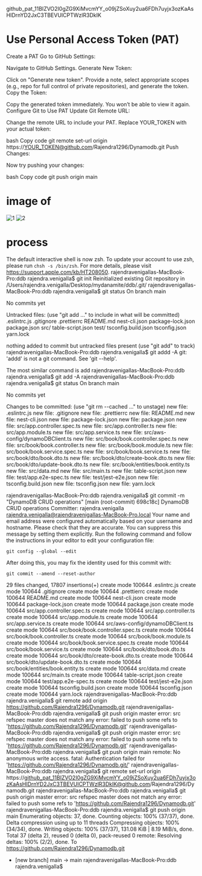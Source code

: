 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

# Use Personal Access Token (PAT)

Create a PAT
Go to GitHub Settings:

Navigate to GitHub Settings.
Generate New Token:

Click on "Generate new token".
Provide a note, select appropriate scopes (e.g., repo for full control of private repositories), and generate the token.
Copy the Token:

Copy the generated token immediately. You won’t be able to view it again.
Configure Git to Use PAT
Update Git Remote URL:

Change the remote URL to include your PAT. Replace YOUR_TOKEN with your actual token:

bash
Copy code
git remote set-url origin https://YOUR_TOKEN@github.com/Rajendra1296/Dynamodb.git
Push Changes:

Now try pushing your changes:

bash
Copy code
git push origin main

# image of

![1 ](<../../Screenshot 2024-08-23 at 7.10.35 PM.png>)
![2](<../../Screenshot 2024-08-23 at 7.10.35 PM.png>)

# process

The default interactive shell is now zsh.
To update your account to use zsh, please run `chsh -s /bin/zsh`.
For more details, please visit https://support.apple.com/kb/HT208050.
rajendravenigallas-MacBook-Pro:ddb rajendra.venigalla$ git init
Reinitialized existing Git repository in /Users/rajendra.venigalla/Desktop/mydanamite/ddb/.git/
rajendravenigallas-MacBook-Pro:ddb rajendra.venigalla$ git status
On branch main

No commits yet

Untracked files:
(use "git add <file>..." to include in what will be committed)
.eslintrc.js
.gitignore
.prettierrc
README.md
nest-cli.json
package-lock.json
package.json
src/
table-script.json
test/
tsconfig.build.json
tsconfig.json
yarn.lock

nothing added to commit but untracked files present (use "git add" to track)
rajendravenigallas-MacBook-Pro:ddb rajendra.venigalla$ git addd -A
git: 'addd' is not a git command. See 'git --help'.

The most similar command is
add
rajendravenigallas-MacBook-Pro:ddb rajendra.venigalla$ git add -A
rajendravenigallas-MacBook-Pro:ddb rajendra.venigalla$ git status
On branch main

No commits yet

Changes to be committed:
(use "git rm --cached <file>..." to unstage)
new file: .eslintrc.js
new file: .gitignore
new file: .prettierrc
new file: README.md
new file: nest-cli.json
new file: package-lock.json
new file: package.json
new file: src/app.controller.spec.ts
new file: src/app.controller.ts
new file: src/app.module.ts
new file: src/app.service.ts
new file: src/aws-config/dynamoDBClient.ts
new file: src/book/book.controller.spec.ts
new file: src/book/book.controller.ts
new file: src/book/book.module.ts
new file: src/book/book.service.spec.ts
new file: src/book/book.service.ts
new file: src/book/dto/book.dto.ts
new file: src/book/dto/create-book.dto.ts
new file: src/book/dto/update-book.dto.ts
new file: src/book/entities/book.entity.ts
new file: src/data.md
new file: src/main.ts
new file: table-script.json
new file: test/app.e2e-spec.ts
new file: test/jest-e2e.json
new file: tsconfig.build.json
new file: tsconfig.json
new file: yarn.lock

rajendravenigallas-MacBook-Pro:ddb rajendra.venigalla$ git commit -m "DynamoDB CRUD operations"
[main (root-commit) 698c18c] DynamoDB CRUD operations
Committer: rajendra.venigalla <rajendra.venigalla@rajendravenigallas-MacBook-Pro.local>
Your name and email address were configured automatically based
on your username and hostname. Please check that they are accurate.
You can suppress this message by setting them explicitly. Run the
following command and follow the instructions in your editor to edit
your configuration file:

    git config --global --edit

After doing this, you may fix the identity used for this commit with:

    git commit --amend --reset-author

29 files changed, 17807 insertions(+)
create mode 100644 .eslintrc.js
create mode 100644 .gitignore
create mode 100644 .prettierrc
create mode 100644 README.md
create mode 100644 nest-cli.json
create mode 100644 package-lock.json
create mode 100644 package.json
create mode 100644 src/app.controller.spec.ts
create mode 100644 src/app.controller.ts
create mode 100644 src/app.module.ts
create mode 100644 src/app.service.ts
create mode 100644 src/aws-config/dynamoDBClient.ts
create mode 100644 src/book/book.controller.spec.ts
create mode 100644 src/book/book.controller.ts
create mode 100644 src/book/book.module.ts
create mode 100644 src/book/book.service.spec.ts
create mode 100644 src/book/book.service.ts
create mode 100644 src/book/dto/book.dto.ts
create mode 100644 src/book/dto/create-book.dto.ts
create mode 100644 src/book/dto/update-book.dto.ts
create mode 100644 src/book/entities/book.entity.ts
create mode 100644 src/data.md
create mode 100644 src/main.ts
create mode 100644 table-script.json
create mode 100644 test/app.e2e-spec.ts
create mode 100644 test/jest-e2e.json
create mode 100644 tsconfig.build.json
create mode 100644 tsconfig.json
create mode 100644 yarn.lock
rajendravenigallas-MacBook-Pro:ddb rajendra.venigalla$ git remote add origin https://github.com/Rajendra1296/Dynamodb.git
rajendravenigallas-MacBook-Pro:ddb rajendra.venigalla$ git push origin master
error: src refspec master does not match any
error: failed to push some refs to 'https://github.com/Rajendra1296/Dynamodb.git'
rajendravenigallas-MacBook-Pro:ddb rajendra.venigalla$ git push origin master
error: src refspec master does not match any
error: failed to push some refs to 'https://github.com/Rajendra1296/Dynamodb.git'
rajendravenigallas-MacBook-Pro:ddb rajendra.venigalla$ git push origin main
remote: No anonymous write access.
fatal: Authentication failed for 'https://github.com/Rajendra1296/Dynamodb.git/'
rajendravenigallas-MacBook-Pro:ddb rajendra.venigalla$ git remote set-url origin https://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@github.com/Rajendra1296/Dynamodb.git
rajendravenigallas-MacBook-Pro:ddb rajendra.venigalla$ git push origin master
error: src refspec master does not match any
error: failed to push some refs to 'https://github.com/Rajendra1296/Dynamodb.git'
rajendravenigallas-MacBook-Pro:ddb rajendra.venigalla$ git push origin main
Enumerating objects: 37, done.
Counting objects: 100% (37/37), done.
Delta compression using up to 11 threads
Compressing objects: 100% (34/34), done.
Writing objects: 100% (37/37), 131.08 KiB | 8.19 MiB/s, done.
Total 37 (delta 2), reused 0 (delta 0), pack-reused 0
remote: Resolving deltas: 100% (2/2), done.
To https://github.com/Rajendra1296/Dynamodb.git

- [new branch] main -> main
  rajendravenigallas-MacBook-Pro:ddb rajendra.venigalla$
